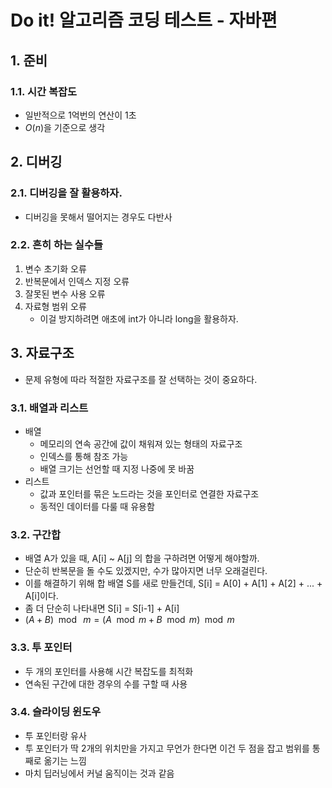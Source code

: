 # Do it! 알고리즘 코딩 테스트 - 자바편
## 1. 준비
### 1.1. 시간 복잡도
- 일반적으로 1억번의 연산이 1초
- $O(n)$을 기준으로 생각

## 2. 디버깅
### 2.1. 디버깅을 잘 활용하자.
- 디버깅을 못해서 떨어지는 경우도 다반사
### 2.2. 흔히 하는 실수들
1. 변수 초기화 오류
2. 반복문에서 인덱스 지정 오류
3. 잘못된 변수 사용 오류
4. 자료형 범위 오류
    - 이걸 방지하려면 애초에 int가 아니라 long을 활용하자.

## 3. 자료구조
- 문제 유형에 따라 적절한 자료구조를 잘 선택하는 것이 중요하다.
### 3.1. 배열과 리스트
- 배열
  - 메모리의 연속 공간에 값이 채워져 있는 형태의 자료구조
  - 인덱스를 통해 참조 가능
  - 배열 크기는 선언할 때 지정 나중에 못 바꿈
- 리스트
  - 값과 포인터를 묶은 노드라는 것을 포인터로 연결한 자료구조
  - 동적인 데이터를 다룰 때 유용함
  
### 3.2. 구간합
- 배열 A가 있을 때, A[i] ~ A[j] 의 합을 구하려면 어떻게 해야할까.
- 단순히 반복문을 돌 수도 있겠지만, 수가 많아지면 너무 오래걸린다.
- 이를 해결하기 위해 합 배열 S를 새로 만들건데, S[i] = A[0] + A[1] + A[2] + ... + A[i]이다.
- 좀 더 단순히 나타내면 S[i] = S[i-1] + A[i]
- $(A+B)\mod\ m = (A\mod m + B \mod m)\mod m$

### 3.3. 투 포인터
- 두 개의 포인터를 사용해 시간 복잡도를 최적화
- 연속된 구간에 대한 경우의 수를 구할 때 사용

### 3.4. 슬라이딩 윈도우
- 투 포인터랑 유사
- 투 포인터가 딱 2개의 위치만을 가지고 무언가 한다면 이건 두 점을 잡고 범위를 통째로 옮기는 느낌
- 마치 딥러닝에서 커널 움직이는 것과 같음